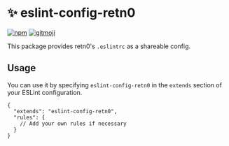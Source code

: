 # ✨ eslint-config-retn0

[![npm](https://img.shields.io/npm/v/eslint-config-retn0)](https://www.npmjs.com/package/eslint-config-retn0)
[![gitmoji](https://img.shields.io/badge/gitmoji-%20😜%20😍-FFDD67.svg?style=flat-square)](https://gitmoji.dev)

This package provides retn0's `.eslintrc` as a shareable config.

## Usage

You can use it by specifying `eslint-config-retn0` in the `extends` section of your ESLint configuration.

```jsonc
{
  "extends": "eslint-config-retn0",
  "rules": {
    // Add your own rules if necessary
  }
}
```
